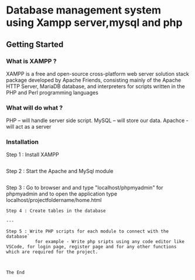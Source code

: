 # Database management system using Xampp server,mysql and php
## Getting Started


### What is XAMPP ? 
   XAMPP is a free and open-source cross-platform web server solution stack package developed by Apache Friends, consisting mainly of the Apache HTTP Server, MariaDB database, and interpreters for scripts written in the PHP and Perl programming languages


### What will do what ?
PHP – will handle server side script.
MySQL – will store our data.
Apachce - will act as a server 


### Installation

Step 1 :  Install XAMPP
```

```
Step 2 : Start the Apache and MySql module
```

```
Step 3 : Go to browser and and type "localhost/phpmyadmin" for phpmyadmin and to open the application type localhost/projectfoldername/home.html


```
Step 4 : Create tables in the database

---

Step 5 : Write PHP scripts for each module to connect with the database`
           for example - Write php sripts using any code editor like VSCode, for login page, register page and for any other functions which are required for the project.



The End
